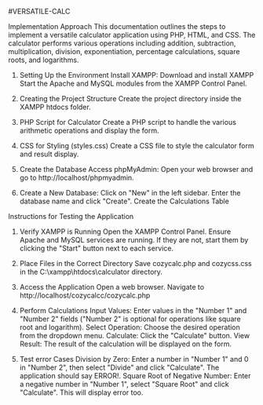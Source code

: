 #VERSATILE-CALC

Implementation Approach
This documentation outlines the steps to implement a versatile calculator application using PHP, HTML, and CSS. The calculator performs various operations including addition, subtraction, multiplication, division, exponentiation, percentage calculations, square roots, and logarithms.

1. Setting Up the Environment
Install XAMPP:
Download and install XAMPP
Start the Apache and MySQL modules from the XAMPP Control Panel.

2. Creating the Project Structure
Create the project directory inside the XAMPP htdocs folder.

3. PHP Script for Calculator
Create a PHP script to handle the various arithmetic operations and display the form.

4. CSS for Styling (styles.css)
Create a CSS file to style the calculator form and result display.

5. Create the Database
Access phpMyAdmin: Open your web browser and go to http://localhost/phpmyadmin.

6. Create a New Database:
Click on "New" in the left sidebar.
Enter the database name and click "Create".
Create the Calculations Table

Instructions for Testing the Application

1. Verify XAMPP is Running
Open the XAMPP Control Panel.
Ensure Apache and MySQL services are running. If they are not, start them by clicking the "Start" button next to each service.

3. Place Files in the Correct Directory
Save cozycalc.php and cozycss.css in the C:\xampp\htdocs\calculator directory.

5. Access the Application
Open a web browser.
Navigate to http://localhost/cozycalcc/cozycalc.php

7. Perform Calculations
Input Values:
Enter values in the "Number 1" and "Number 2" fields ("Number 2" is optional for operations like square root and logarithm).
Select Operation:
Choose the desired operation from the dropdown menu.
Calculate:
Click the "Calculate" button.
View Result:
The result of the calculation will be displayed on the form.
8. Test error Cases
Division by Zero:
Enter a number in "Number 1" and 0 in "Number 2", then select "Divide" and click "Calculate". The application should say ERROR!.
Square Root of Negative Number:
Enter a negative number in "Number 1", select "Square Root" and click "Calculate". This will display error too.
